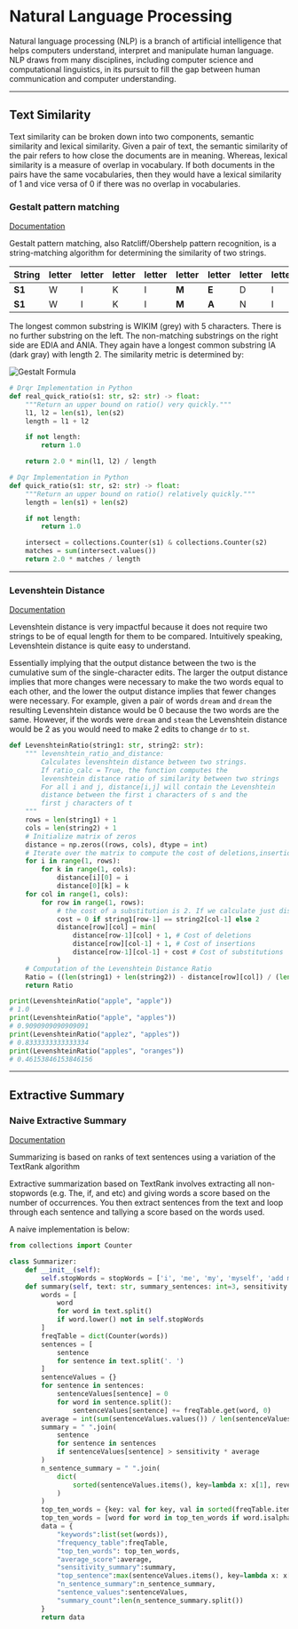 # Natural Language Processing

Natural language processing (NLP) is a branch of artificial intelligence that helps computers understand, interpret and manipulate human language. NLP draws from many disciplines, including computer science and computational linguistics, in its pursuit to fill the gap between human communication and computer understanding. 

___
## Text Similarity
Text similarity can be broken down into two components, semantic similarity and lexical similarity. Given a pair of text,
the semantic similarity of the pair refers to how close the documents are in meaning. Whereas, lexical similarity is a measure 
of overlap in vocabulary. If both documents in the pairs have the same vocabularies, then they would have a lexical similarity of 1 and vice versa of 0 if there was no overlap in vocabularies.



### Gestalt pattern matching
[Documentation]("https://en.wikipedia.org/wiki/Gestalt_pattern_matching")

Gestalt pattern matching, also Ratcliff/Obershelp pattern recognition, is a string-matching algorithm for determining the similarity of two strings.

| String | letter | letter | letter | letter | letter | letter | letter | letter | letter |
|--------|--------|--------|--------|--------|--------|--------|--------|--------|--------|
| **S1** | W      | I      | K      | I      | **M**  | **E**  | D      | I      | A      |
| **S1** | W      | I      | K      | I      | **M**  | **A**  | N      | I      | A      |

The longest common substring is WIKIM (grey) with 5 characters. There is no further substring on the left. The non-matching substrings on the right side are EDIA and ANIA. They again have a longest common substring IA (dark gray) with length 2. The similarity metric is determined by:

![Gestalt Formula](https://wikimedia.org/api/rest_v1/media/math/render/svg/e91c645324aeba5092b44adbc8b2403b07658104)

```python
# Drqr Implementation in Python
def real_quick_ratio(s1: str, s2: str) -> float:
    """Return an upper bound on ratio() very quickly."""
    l1, l2 = len(s1), len(s2)
    length = l1 + l2

    if not length:
        return 1.0

    return 2.0 * min(l1, l2) / length
```

```python
# Dqr Implementation in Python
def quick_ratio(s1: str, s2: str) -> float:
    """Return an upper bound on ratio() relatively quickly."""
    length = len(s1) + len(s2)

    if not length:
        return 1.0

    intersect = collections.Counter(s1) & collections.Counter(s2)
    matches = sum(intersect.values())
    return 2.0 * matches / length
```

---

### Levenshtein Distance
[Documentation]("https://towardsdatascience.com/text-similarity-w-levenshtein-distance-in-python-2f7478986e75")

Levenshtein distance is very impactful because it does not require two strings to be of equal length for them to be compared. Intuitively speaking, Levenshtein distance is quite easy to understand.

Essentially implying that the output distance between the two is the cumulative sum of the single-character edits. 
The larger the output distance implies that more changes were necessary to make the two words equal to each other, and 
the lower the output distance implies that fewer changes were necessary. For example, given a pair of
words `dream` and `dream` the resulting Levenshtein distance would be 0 because the two words are the same. However, 
if the words were `dream` and `steam` the Levenshtein distance would be 2 as you would need to make 2 edits to change `dr` to `st`.

```python
def LevenshteinRatio(string1: str, string2: str):
    """ levenshtein_ratio_and_distance:
        Calculates levenshtein distance between two strings.
        If ratio_calc = True, the function computes the
        levenshtein distance ratio of similarity between two strings
        For all i and j, distance[i,j] will contain the Levenshtein
        distance between the first i characters of s and the
        first j characters of t
    """
    rows = len(string1) + 1
    cols = len(string2) + 1
    # Initialize matrix of zeros
    distance = np.zeros((rows, cols), dtype = int)
    # Iterate over the matrix to compute the cost of deletions,insertions and/or substitutions
    for i in range(1, rows):
        for k in range(1, cols):
            distance[i][0] = i
            distance[0][k] = k
    for col in range(1, cols):
        for row in range(1, rows):
            # the cost of a substitution is 2. If we calculate just distance, then the cost of a substitution is 1
            cost = 0 if string1[row-1] == string2[col-1] else 2
            distance[row][col] = min(
                distance[row-1][col] + 1, # Cost of deletions
                distance[row][col-1] + 1, # Cost of insertions
                distance[row-1][col-1] + cost # Cost of substitutions
            )
    # Computation of the Levenshtein Distance Ratio
    Ratio = ((len(string1) + len(string2)) - distance[row][col]) / (len(string1) + len(string2))
    return Ratio

print(LevenshteinRatio("apple", "apple"))
# 1.0
print(LevenshteinRatio("apple", "apples"))
# 0.9090909090909091
print(LevenshteinRatio("applez", "apples"))
# 0.8333333333333334
print(LevenshteinRatio("apples", "oranges"))
# 0.46153846153846156

```

---

## Extractive Summary

### Naive Extractive Summary
[Documentation]("https://en.wikipedia.org/wiki/Gestalt_pattern_matching")

Summarizing is based on ranks of text sentences using a variation of the TextRank algorithm

Extractive summarization based on TextRank involves extracting all non-stopwords (e.g. The, if, and etc) 
and giving words a score based on the number of occurrences. You then extract sentences from the text and loop through 
each sentence and tallying a score based on the words used.

A naive implementation is below: 
```python
from collections import Counter

class Summarizer:
    def __init__(self):
        self.stopWords = stopWords = ['i', 'me', 'my', 'myself', 'add more stopwords']
	def summary(self, text: str, summary_sentences: int=3, sensitivity: float=1.2) -> dict:
		words = [
			word
			for word in text.split()
			if word.lower() not in self.stopWords
		]
		freqTable = dict(Counter(words))
		sentences = [
			sentence
			for sentence in text.split('. ')
		]
		sentenceValues = {}
		for sentence in sentences:
			sentenceValues[sentence] = 0
			for word in sentence.split():
				sentenceValues[sentence] += freqTable.get(word, 0)
		average = int(sum(sentenceValues.values()) / len(sentenceValues))
		summary = " ".join(
			sentence
			for sentence in sentences
			if sentenceValues[sentence] > sensitivity * average
		)
		n_sentence_summary = " ".join(
			dict(
				sorted(sentenceValues.items(), key=lambda x: x[1], reverse=True)[:summary_sentences]
			)
		)
		top_ten_words = {key: val for key, val in sorted(freqTable.items(), key = lambda ele: ele[1], reverse = True)}
		top_ten_words = [word for word in top_ten_words if word.isalpha()]
		data = {
			"keywords":list(set(words)),
			"frequency_table":freqTable,
			"top_ten_words": top_ten_words,
			"average_score":average,
			"sensitivity_summary":summary,
			"top_sentence":max(sentenceValues.items(), key=lambda x: x[1])[0],
			"n_sentence_summary":n_sentence_summary,
			"sentence_values":sentenceValues,
			"summary_count":len(n_sentence_summary.split())
		}
		return data
```

